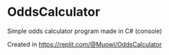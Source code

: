 # OddsCalculator
Simple odds calculator program made in C# (console)

Created in https://replit.com/@Muowl/OddsCalculator